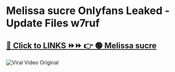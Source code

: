 
 # Melissa sucre Onlyfans Leaked - Update Files w7ruf

## <h2><a href="https://clipsfans.com/Melissa_sucre&ref=git">🔗 Click to LINKS ⏩⏩ 👉 🟢 Melissa sucre </a></h2>

<a href="https://clipsfans.com/Melissa_sucre&ref=git" rel="nofollow" data-target="animated-image.originalLink"><img src="https://i.ibb.co.com/xMMVF88/686577567.gif" alt="Viral Video Original" style="max-width: 100%; display: inline-block;" data-target="animated-image.originalImage"></a>

